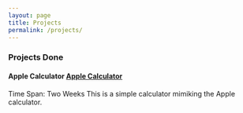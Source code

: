 ```yaml
---
layout: page
title: Projects
permalink: /projects/
---
```




### Projects Done
#### Apple Calculator [Apple Calculator](/EECS330-Calculator/)
Time Span: Two Weeks
This is a simple calculator mimiking the Apple calculator. 
